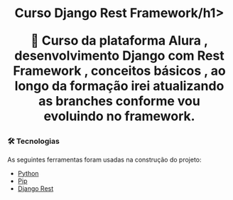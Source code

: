 <h1 align="center">Curso Django Rest Framework/h1>
<p align="center">🚀 Curso da plataforma Alura , desenvolvimento Django com Rest Framework , conceitos básicos , ao longo da formação irei atualizando as branches conforme vou evoluindo no framework.</p>
  
### 🛠 Tecnologias

As seguintes ferramentas foram usadas na construção do projeto:

- [Python](https://www.python.org/)
- [Pip](https://pypi.org/project/pip/)
- [Django Rest](https://www.django-rest-framework.org/)

  
  
